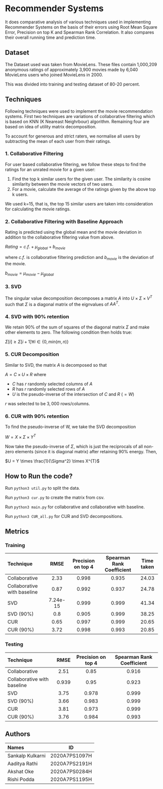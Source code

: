 # Recommender Systems

It does comparative analysis of various techniques used in implementing Recommender Systems on the basis of their errors using Root Mean Square Error, Precision on top K and Spearman Rank Correlation. It also compares their overall running time and prediction time.

## Dataset

The Dataset used was taken from MovieLens. These files contain 1,000,209 anonymous ratings of approximately 3,900 movies made by 6,040 MovieLens users who joined MovieLens in 2000.

This was divided into training and testing dataset of 80-20 percent.

## Techniques
Following techniques were used to implement the movie recommendation systems. First two techniques are variations of collaborative filtering which is based on KNN (K Neareast Neighrbour) algorithm. Remaining four are based on idea of utility matrix decomposition.

To account for generous and strict raters, we normalise all users by subtracting the mean of each user from their ratings.

### 1. Collaborative Filtering

For user based collaborative filtering, we follow these steps to find the ratings for an unrated movie for a given user:

1. Find the top k similar users for the given user. The similarity is cosine similarity between the movie vectors of two users.
2. For a movie, calculate the average of the ratings given by the above top k users.

We used k=15, that is, the top 15 similar users are taken into consideration for calculating the movie ratings.

### 2. Collaborative Filtering with Baseline Approach

Rating is predicted using the global mean and the movie deviation in addition to the collaborative filtering value from above.

$Rating = c.f. + \mu_{global} + b_{movie}$

where $c.f.$ is collaborative filtering prediction and $b_{movie}$ is the deviation of the movie.

$b_{movie} = \mu_{movie} − \mu_{global}$

### 3. SVD

The singular value decomposition decomposes a matrix $A$ into $U \times \Sigma \times V^{T}$ such that $\Sigma$ is a diagonal matrix of the eignvalues of $AA^{T}$.

### 4. SVD with 90% retention

We retain 90% of the sum of squares of the diagonal matrix $\Sigma$ and make other elements to zero. The following condition then holds true: 

$\Sigma[i] \geq \Sigma[i + 1] {} \forall i \in \{0, min(m, n)\}$

### 5. CUR Decomposition

Similar to SVD, the matrix $A$ is decomposed so that 

$A = C \times U \times R$ where

- $C$ has $r$ randomly selected columns of $A$
- $R$ has $r$ randomly selected rows of $A$
- $U$ is the pseudo-inverse of the intersection of $C$ and $R$ ($=W$)

$r$ was selected to be $3,000$ rows/columns.

### 6. CUR with 90% retention

To find the pseudo-inverse of W, we take the SVD decomposition 

$W = X \times \Sigma \times Y^{T}$

Now take the pseudo-inverse of $\Sigma$, which is just the reciprocals of all non-zero elements (since it is diagonal matrix) after retaining $90\%$ energy. Then,
 
$U = Y \times \frac{1}{\Sigma^2} \times X^{T}$

## How to Run the code?

Run `python3 util.py` to split the data.

Run `python3 cur.py` to create the matrix from csv.

Run `python3 main.py` for collaborative and collaborative with baseline.

Run `python3 CUR_all.py` for CUR and SVD decompositions.


## Metrics

### Training

|Technique|RMSE|Precision on top 4|Spearman Rank Coefficient|Time taken|
| :- | :-: | :-: | :-: | :-: |
|Collaborative|2\.33|0\.998|0\.935|24\.03|
|Collaborative with baseline|0\.87|0\.992|0\.937|24\.78|
|SVD|7\.24e-15|0\.999|0\.999|41\.34|
|SVD (90%)|0\.8|0\.905|0\.999|38\.25|
|CUR|0\.65|0\.997|0\.999|20\.65|
|CUR (90%)|3\.72|0\.998|0\.993|20\.85|


### Testing

|Technique|RMSE|Precision on top 4|Spearman Rank Coefficient|
| :- | :-: | :-: | :-: |
|Collaborative|2\.51|0\.85|0\.916|
|Collaborative with baseline|0\.939|0\.95|0\.923|
|SVD|3\.75|0\.978|0\.999|
|SVD (90%)|3\.66|0\.983|0\.999|
|CUR|3\.81|0\.973|0\.999|
|CUR (90%)|3\.76|0\.984|0\.993|


## Authors
|Names|ID|
|:-|:-:|
|Sankalp Kulkarni|2020A7PS1097H|
|Aaditya Rathi|2020A7PS2191H|
|Akshat Oke|2020A7PS0284H|
|Rishi Podda|2020A7PS1195H|